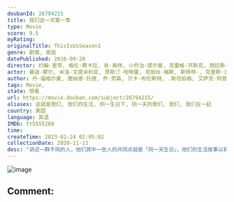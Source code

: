 ```yaml
---
doubanId: 26794215
title: 我们这一天第一季
type: Movie
score: 9.5
myRating: 
originalTitle: ThisIsUsSeason1
genre: 剧情, 家庭
datePublished: 2016-09-20
director: 约翰·里夸, 格伦·费卡拉, 肯·奥林, 小乔治·提尔曼, 克雷格·齐斯克, 西拉斯·霍华德, 莎拉·皮亚·安德森, 乌塔·布里兹维茨, 海伦·亨特, 蒂莫西·布斯菲尔德, 克里斯·科赫, 温蒂·斯坦齐勒
actor: 曼迪·摩尔, 米洛·文堤米利亚, 贾斯汀·哈特雷, 克丽丝·梅斯, 斯特林·, 克里斯·沙利文, 艾伦·锡克, 乔·胡尔特拉斯, 杰拉尔德·麦克雷尼, 凯特蕾·萨加尔, 布拉德·加内特, 詹妮特·蒙哥马利, 米拉娜·薇恩翠, 亚利桑德拉·布莱肯瑞吉, 苏珊·卡莉奇·沃森, 罗恩·彼得·琼斯, 麦肯齐·汉奇恰克, 维恩·埃维雷特, 伊丽莎白·帕金斯, 凯斯宾·迪亚门特, 伊莎贝尔·奥利弗·马库斯, 山姆·特拉梅尔, 吉米·辛普森, 厄里斯·贝克, 费丝·赫尔曼, 弗吉尼亚·库尔, 杰梅尔·纳吉亚, 汉娜·蔡勒, 洛根·施罗耶, 奈尔斯·菲奇, 帕克·贝茨, 朗尼·查维斯
author: 丹·福格尔曼, 唐纳德·托德, 乔·劳森, 贝卡·布伦斯特, .斯坦伯格, 艾萨克·阿普塔克, 伊丽莎白·伯格, 薇拉·赫伯特, 奥伦·斯奎尔, 劳拉·肯纳, 卡伊·耶贡
tags: Movie, 
state: 想看
url: https://movie.douban.com/subject/26794215/
aliases: 这就是我们, 我们的生活, 同一生日下, 同一天的我们, 我们, 我们在一起
country: 美国
language: 英语
IMDb: tt5555260
time: 
createTime: 2023-01-24 02:05:02
collectionDate: 2020-11-11
desc: "讲述一群不同的人，他们其中一些人的共同点就是「同一天生日」，他们的生活故事以有趣的方式交叉在一起。MandyMoore扮演Rebecca,Jack可爱的妻子也是最好的朋友。搬到匹兹堡后生了三胞胎..."
---
```


![image](p2573808723.jpg)

Comment: 
---

